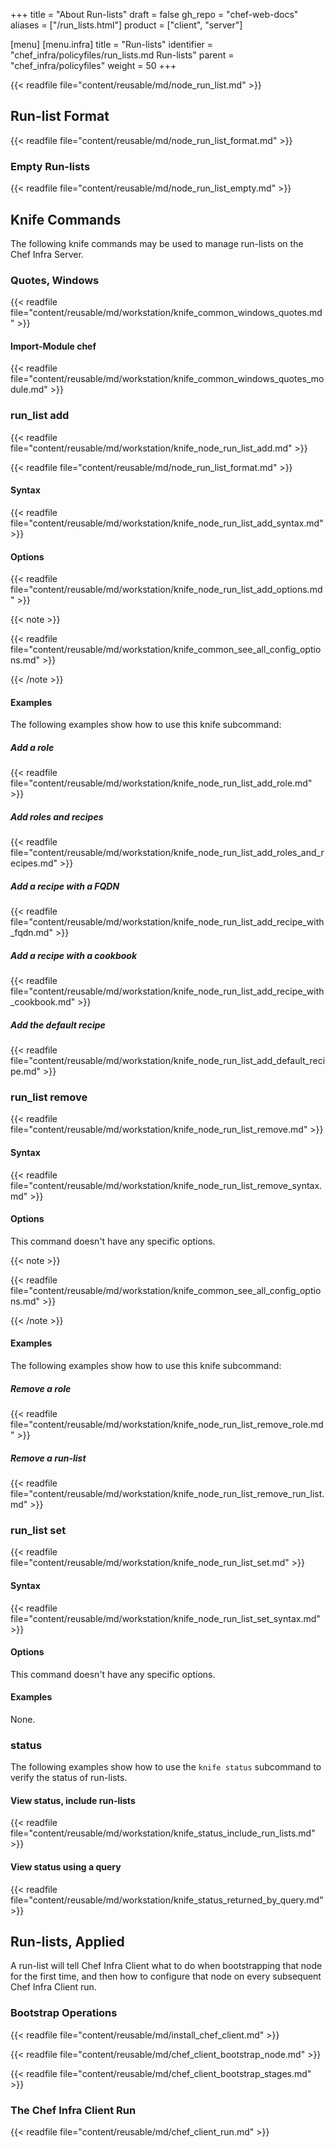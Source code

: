 +++
title = "About Run-lists"
draft = false
gh_repo = "chef-web-docs"
aliases = ["/run_lists.html"]
product = ["client", "server"]

[menu]
  [menu.infra]
    title = "Run-lists"
    identifier = "chef_infra/policyfiles/run_lists.md Run-lists"
    parent = "chef_infra/policyfiles"
    weight = 50
+++
<!-- markdownlint-disable-file MD024 -->
{{< readfile file="content/reusable/md/node_run_list.md" >}}

## Run-list Format

{{< readfile file="content/reusable/md/node_run_list_format.md" >}}

### Empty Run-lists

{{< readfile file="content/reusable/md/node_run_list_empty.md" >}}

## Knife Commands

The following knife commands may be used to manage run-lists on the Chef
Infra Server.

### Quotes, Windows

{{< readfile file="content/reusable/md/workstation/knife_common_windows_quotes.md" >}}

#### Import-Module chef

{{< readfile file="content/reusable/md/workstation/knife_common_windows_quotes_module.md" >}}

### run_list add

{{< readfile file="content/reusable/md/workstation/knife_node_run_list_add.md" >}}

{{< readfile file="content/reusable/md/node_run_list_format.md" >}}

#### Syntax

{{< readfile file="content/reusable/md/workstation/knife_node_run_list_add_syntax.md" >}}

#### Options

{{< readfile file="content/reusable/md/workstation/knife_node_run_list_add_options.md" >}}

{{< note >}}

{{< readfile file="content/reusable/md/workstation/knife_common_see_all_config_options.md" >}}

{{< /note >}}

#### Examples

The following examples show how to use this knife subcommand:

##### Add a role

{{< readfile file="content/reusable/md/workstation/knife_node_run_list_add_role.md" >}}

##### Add roles and recipes

{{< readfile file="content/reusable/md/workstation/knife_node_run_list_add_roles_and_recipes.md" >}}

##### Add a recipe with a FQDN

{{< readfile file="content/reusable/md/workstation/knife_node_run_list_add_recipe_with_fqdn.md" >}}

##### Add a recipe with a cookbook

{{< readfile file="content/reusable/md/workstation/knife_node_run_list_add_recipe_with_cookbook.md" >}}

##### Add the default recipe

{{< readfile file="content/reusable/md/workstation/knife_node_run_list_add_default_recipe.md" >}}

### run_list remove

{{< readfile file="content/reusable/md/workstation/knife_node_run_list_remove.md" >}}

#### Syntax

{{< readfile file="content/reusable/md/workstation/knife_node_run_list_remove_syntax.md" >}}

#### Options

This command doesn't have any specific options.

{{< note >}}

{{< readfile file="content/reusable/md/workstation/knife_common_see_all_config_options.md" >}}

{{< /note >}}

#### Examples

The following examples show how to use this knife subcommand:

##### Remove a role

{{< readfile file="content/reusable/md/workstation/knife_node_run_list_remove_role.md" >}}

##### Remove a run-list

{{< readfile file="content/reusable/md/workstation/knife_node_run_list_remove_run_list.md" >}}

### run_list set

{{< readfile file="content/reusable/md/workstation/knife_node_run_list_set.md" >}}

#### Syntax

{{< readfile file="content/reusable/md/workstation/knife_node_run_list_set_syntax.md" >}}

#### Options

This command doesn't have any specific options.

#### Examples

None.

### status

The following examples show how to use the `knife status` subcommand to
verify the status of run-lists.

#### View status, include run-lists

{{< readfile file="content/reusable/md/workstation/knife_status_include_run_lists.md" >}}

#### View status using a query

{{< readfile file="content/reusable/md/workstation/knife_status_returned_by_query.md" >}}

## Run-lists, Applied

A run-list will tell Chef Infra Client what to do when bootstrapping
that node for the first time, and then how to configure that node on
every subsequent Chef Infra Client run.

### Bootstrap Operations

{{< readfile file="content/reusable/md/install_chef_client.md" >}}

{{< readfile file="content/reusable/md/chef_client_bootstrap_node.md" >}}

{{< readfile file="content/reusable/md/chef_client_bootstrap_stages.md" >}}

### The Chef Infra Client Run

{{< readfile file="content/reusable/md/chef_client_run.md" >}}
